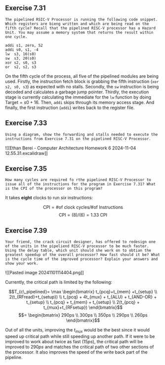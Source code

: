 
## Exercise 7.31

```ad-question
The pipelined RSIC-V Processor is running the following code snippet. Which registers are bieng written and which are being read on the fifth cycle? Recall that the pipelined RISC-V processor has a Hazard Unit. You may assume a memory system that returns the result within one cycle.
```

```
addi s1, zero, 52
addi s0, s1, -4
lw  s3, 16(s0)
sw  s3, 20(s0)
xor s2, s0, s3
or  s2, s2, s3
```

On the fifth cycle of the process, all five of the pipelined modules are being used. Firstly, the instruction fetch block is grabbing the fifth instruction (`xor s2, s0, s3`) as expected with no stalls. Secondly, the `sw` instruction is being decoded and calculates a garbage jump pointer. Thirdly, the execution stage is currently calculating the immediate for the `lw` function by doing $\mbox{Target} =s0 + 16$. Then, `addi` skips through its memory access stage. And finally, the first instruction (`addi`) writes back to the register file.

## Exercise 7.33

```ad-question
Using a diagram, show the forwarding and stalls needed to execute the instructions from Exercise 7.31 on the pipelined RISC-V Processor.
```

![[Ethan Berei - Computer Architecture Homework 6 2024-11-04 12.55.31.excalidraw]]

## Exercise 7.35

```ad-question
How many cycles are required fo rthe pipelined RISC-V Processor to issue all of the instructions for the program in Exercise 7.31? What is the CPI of the processor on this program?
```

It takes **eight** clocks to run *six* instructions:

$$\mbox{CPI} = \mbox{\# of clock cycles} / \mbox{\# of Instructions}$$
$$\mbox{CPI} = (8)/(6) = 1.33 \mbox{ CPI}$$

## Exercise 7.39

```ad-question
Your friend, the crack circuit designer, has offered to redesign one of the units in the pipeliend RISC-V processor to be much faster. Using the delay table, which unit should she work on to obtian the greatest speedup of the overall processor? How fast should it be? What is the cycle time of the improved processor? Explain your answers and show your work.
```

![[Pasted image 20241101114404.png]]

Currently, the critical path is limited by the following:

$$T_{c\_pipelined}= \max \begin{bmatrix} t_{pcq}+t_{mem} +t_{setup} \\ 2(t_{RFread}+t_{setup}) \\ t_{pcq} + 4t_{mux} + t_{ALU} + t_{AND-OR} + t_{setup} \\ t_{pcq} + t_{mem} + t_{setup} \\ 2(t_{pcq} + t_{mux}+t_{RFsetup}) \end{bmatrix}$$
$$= \begin{bmatrix} 290ps \\ 300ps \\ 350ps \\ 290ps \\ 260ps \end{bmatrix}$$

Out of all the units, improving the $t_{mux}$ would be the best since it would speed up critical path while still speeding up another path. If it were to be improved to work about twice as fast ($15ps$), the critical path will be improved to $290ps$ and matches the critical path of two other sections of the processor. It also improves the speed of the write back part of the pipeline.